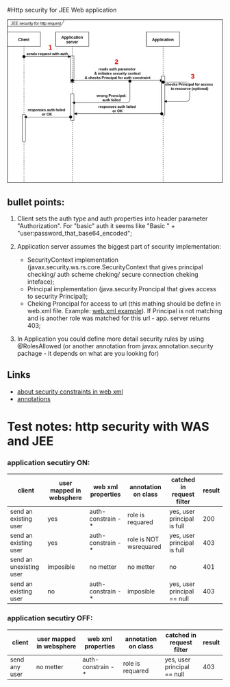 #Http security for JEE Web application


![scheme](https://github.com/sIvanovKonstantyn/articles/blob/master/JEE/RestServices/JEE_Security.jpg)

## bullet points:
1. Client sets the auth type and auth properties into header parameter "Authorization". For "basic" auth it seems like "Basic " + "user:password_that_base64_encoded";
2. Application server assumes the biggest part of security implementation:
    * SecurityContext implementation (javax.security.ws.rs.core.SecurityContext that gives principal checking/ auth scheme cheking/ secure connection cheking inteface);
    * Principal implementation (java.security.Proncipal that gives access to security Principal);
    * Cheking Proncipal for access to url (this mathing should be define in web.xml file. Example: [web.xml example](https://github.com/sIvanovKonstantyn/articles/blob/master/JEE/RestServices/web.xml)). If Principal is not matching and is another role was matched for this url - app. server returns 403;

3. In Application you could define more detail security rules by using @RolesAllowed (or another annotation from javax.annotation.security pachage - it depends on what are you looking for)


## Links
* [about security constraints in web xml](https://docs.oracle.com/cd/E19798-01/821-1841/bncbk/index.html)
* [annotations](https://www.oracle.com/technetwork/articles/javaee/security-annotation-142276.html)



# Test notes: http security with WAS and JEE

### application secutiry ON:

| client                 |  user mapped in websphere |  web xml properties  |  annotation on class   | catched in request filter    | result |
|------------------------|---------------------------|----------------------|------------------------|-----------------------------|--------|
|send an existing user   | yes                       | auth-constrain - *   | role is requared       | yes, user principal is full | 200    |
|send an existing user   | yes                       | auth-constrain - *   | role is NOT wsrequared | yes, user principal is full | 403    |
|send an unexisting user | imposible                 | no metter            | no metter              | no                          | 401    |
|send an existing user   | no                        | auth-constrain - *   | imposible              | yes, user principal == null | 403    |




### application secutiry OFF:

| client                 |  user mapped in websphere |  web xml properties  |  annotation on class   | catched in request filter    | result |
|------------------------|---------------------------|----------------------|------------------------|-----------------------------|--------|
|send any user           | no metter                 | auth-constrain - *   | role is requared       | yes, user principal == null | 403    |


















